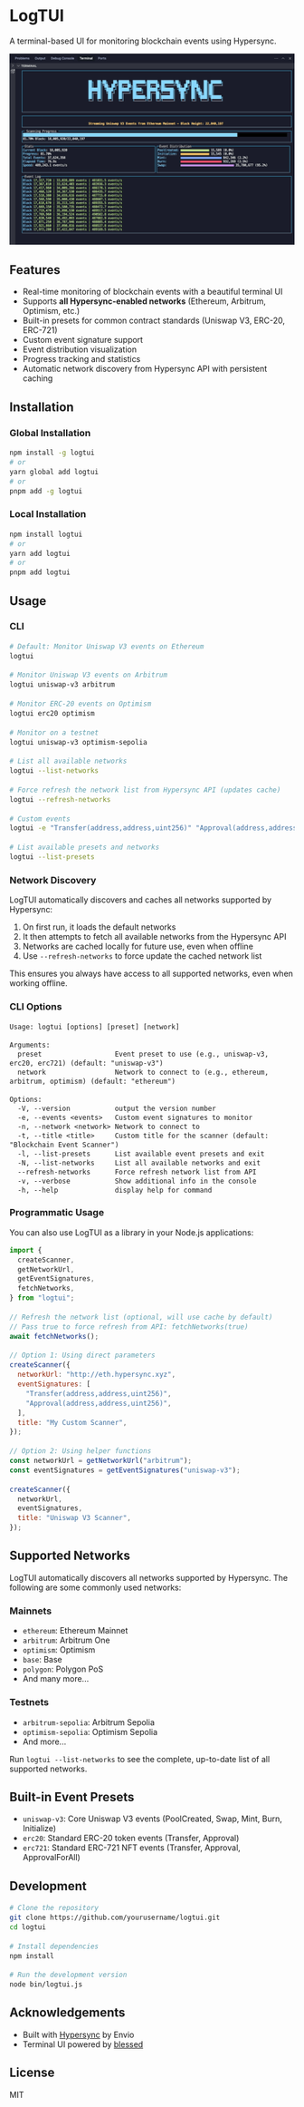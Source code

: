 # LogTUI

A terminal-based UI for monitoring blockchain events using Hypersync.

![LogTUI gif](./hypersync.gif)

## Features

- Real-time monitoring of blockchain events with a beautiful terminal UI
- Supports **all Hypersync-enabled networks** (Ethereum, Arbitrum, Optimism, etc.)
- Built-in presets for common contract standards (Uniswap V3, ERC-20, ERC-721)
- Custom event signature support
- Event distribution visualization
- Progress tracking and statistics
- Automatic network discovery from Hypersync API with persistent caching

## Installation

### Global Installation

```bash
npm install -g logtui
# or
yarn global add logtui
# or
pnpm add -g logtui
```

### Local Installation

```bash
npm install logtui
# or
yarn add logtui
# or
pnpm add logtui
```

## Usage

### CLI

```bash
# Default: Monitor Uniswap V3 events on Ethereum
logtui

# Monitor Uniswap V3 events on Arbitrum
logtui uniswap-v3 arbitrum

# Monitor ERC-20 events on Optimism
logtui erc20 optimism

# Monitor on a testnet
logtui uniswap-v3 optimism-sepolia

# List all available networks
logtui --list-networks

# Force refresh the network list from Hypersync API (updates cache)
logtui --refresh-networks

# Custom events
logtui -e "Transfer(address,address,uint256)" "Approval(address,address,uint256)" -n ethereum

# List available presets and networks
logtui --list-presets
```

### Network Discovery

LogTUI automatically discovers and caches all networks supported by Hypersync:

1. On first run, it loads the default networks
2. It then attempts to fetch all available networks from the Hypersync API
3. Networks are cached locally for future use, even when offline
4. Use `--refresh-networks` to force update the cached network list

This ensures you always have access to all supported networks, even when working offline.

### CLI Options

```
Usage: logtui [options] [preset] [network]

Arguments:
  preset                  Event preset to use (e.g., uniswap-v3, erc20, erc721) (default: "uniswap-v3")
  network                 Network to connect to (e.g., ethereum, arbitrum, optimism) (default: "ethereum")

Options:
  -V, --version           output the version number
  -e, --events <events>   Custom event signatures to monitor
  -n, --network <network> Network to connect to
  -t, --title <title>     Custom title for the scanner (default: "Blockchain Event Scanner")
  -l, --list-presets      List available event presets and exit
  -N, --list-networks     List all available networks and exit
  --refresh-networks      Force refresh network list from API
  -v, --verbose           Show additional info in the console
  -h, --help              display help for command
```

### Programmatic Usage

You can also use LogTUI as a library in your Node.js applications:

```javascript
import {
  createScanner,
  getNetworkUrl,
  getEventSignatures,
  fetchNetworks,
} from "logtui";

// Refresh the network list (optional, will use cache by default)
// Pass true to force refresh from API: fetchNetworks(true)
await fetchNetworks();

// Option 1: Using direct parameters
createScanner({
  networkUrl: "http://eth.hypersync.xyz",
  eventSignatures: [
    "Transfer(address,address,uint256)",
    "Approval(address,address,uint256)",
  ],
  title: "My Custom Scanner",
});

// Option 2: Using helper functions
const networkUrl = getNetworkUrl("arbitrum");
const eventSignatures = getEventSignatures("uniswap-v3");

createScanner({
  networkUrl,
  eventSignatures,
  title: "Uniswap V3 Scanner",
});
```

## Supported Networks

LogTUI automatically discovers all networks supported by Hypersync. The following are some commonly used networks:

### Mainnets

- `ethereum`: Ethereum Mainnet
- `arbitrum`: Arbitrum One
- `optimism`: Optimism
- `base`: Base
- `polygon`: Polygon PoS
- And many more...

### Testnets

- `arbitrum-sepolia`: Arbitrum Sepolia
- `optimism-sepolia`: Optimism Sepolia
- And more...

Run `logtui --list-networks` to see the complete, up-to-date list of all supported networks.

## Built-in Event Presets

- `uniswap-v3`: Core Uniswap V3 events (PoolCreated, Swap, Mint, Burn, Initialize)
- `erc20`: Standard ERC-20 token events (Transfer, Approval)
- `erc721`: Standard ERC-721 NFT events (Transfer, Approval, ApprovalForAll)

## Development

```bash
# Clone the repository
git clone https://github.com/yourusername/logtui.git
cd logtui

# Install dependencies
npm install

# Run the development version
node bin/logtui.js
```

## Acknowledgements

- Built with [Hypersync](https://docs.envio.dev/docs/HyperIndex/overview) by Envio
- Terminal UI powered by [blessed](https://github.com/chjj/blessed)

## License

MIT
